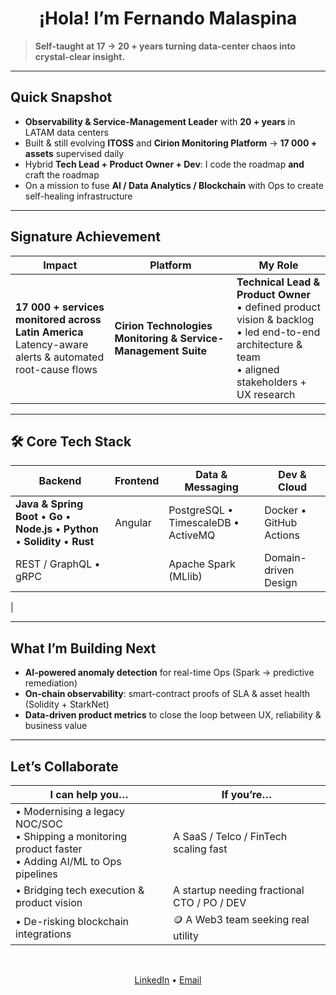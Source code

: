 <h1 align="center">¡Hola! I’m Fernando Malaspina</h1>

> **Self-taught at 17 → 20 + years turning data-center chaos into crystal-clear insight.**

---

## Quick Snapshot
- **Observability & Service-Management Leader** with **20 + years** in LATAM data centers  
- Built & still evolving **ITOSS** and **Cirion Monitoring Platform** → **17 000 + assets** supervised daily  
- Hybrid **Tech Lead + Product Owner + Dev**: I code the roadmap **and** craft the roadmap  
- On a mission to fuse **AI / Data Analytics / Blockchain** with Ops to create self-healing infrastructure  

---

## Signature Achievement

| Impact | Platform | My Role |
|--------|----------|---------|
| **17 000 + services monitored across Latin America**<br>Latency-aware alerts & automated root-cause flows | **Cirion Technologies Monitoring & Service-Management Suite** | **Technical Lead & Product Owner**<br>• defined product vision & backlog<br>• led end-to-end architecture & team<br>• aligned stakeholders + UX research |

---

## 🛠️ Core Tech Stack

| Backend | Frontend | Data & Messaging | Dev & Cloud |
|---------|----------|------------------|-------------|
| **Java & Spring Boot** • **Go** • **Node.js** • **Python** • **Solidity** • **Rust** | Angular | PostgreSQL • TimescaleDB • ActiveMQ | Docker • GitHub Actions |
| REST / GraphQL • gRPC |  | Apache Spark (MLlib) | Domain-driven Design |
| 

---

## What I’m Building Next
- **AI-powered anomaly detection** for real-time Ops (Spark → predictive remediation)  
- **On-chain observability**: smart-contract proofs of SLA & asset health (Solidity + StarkNet)  
- **Data-driven product metrics** to close the loop between UX, reliability & business value  

---

## Let’s Collaborate
| I can help you… | If you’re… |
|-----------------|-----------|
| • Modernising a legacy NOC/SOC<br>• Shipping a monitoring product faster<br>• Adding AI/ML to Ops pipelines | A SaaS / Telco / FinTech scaling fast |
| • Bridging tech execution & product vision | A startup needing fractional CTO / PO / DEV|
| • De-risking blockchain integrations | 🪙 A Web3 team seeking real utility |


<br>

<p align="center">
  <a href="https://www.linkedin.com/in/fmalaspina/">LinkedIn</a> • 
  <a href="mailto:f_malaspina@hotmail.com">Email</a>
</p>
